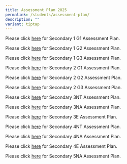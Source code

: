 ```yaml
---
title: Assessment Plan 2025
permalink: /students/assessment-plan/
description: ""
variant: tiptap
---
```

<p>Please click <a href="/files/Assessment Plan/Assessment_Schedule_2025___Sec_1_G1.pdf" rel="noopener nofollow" target="_blank">here</a> for
Secondary 1 G1 Assessment Plan.</p>
<p>Please click <a href="/files/Assessment Plan/Assessment_Schedule_2025___Sec_1_G2.pdf" rel="noopener nofollow" target="_blank">here</a> for
Secondary 1 G2 Assessment Plan.</p>
<p>Please click <a href="/files/Assessment Plan/Assessment_Schedule_2025___Sec_1_G3.pdf" rel="noopener nofollow" target="_blank">here</a> for
Secondary 1 G3 Assessment Plan.</p>
<p>Please click <a href="/files/Assessment Plan/Assessment_Schedule_2025___Sec_2_G1.pdf" rel="noopener nofollow" target="_blank">here</a> for
Secondary 2 G1 Assessment Plan.</p>
<p>Please click <a href="/files/Assessment Plan/Assessment_Schedule_2025___Sec_2_G2.pdf" rel="noopener nofollow" target="_blank">here</a> for
Secondary 2 G2 Assessment Plan.</p>
<p>Please click <a href="/files/Assessment Plan/Assessment_Schedule_2025___Sec_2_G3.pdf" rel="noopener nofollow" target="_blank">here</a> for
Secondary 2 G3 Assessment Plan.</p>
<p>Please click <a href="/files/Assessment Plan/Assessment_Schedule_2025___Sec_3_NT.pdf" rel="noopener nofollow" target="_blank">here</a> for
Secondary 3NT Assessment Plan.</p>
<p>Please click <a href="/files/Assessment Plan/Assessment_Schedule_2025___Sec_3_NA.pdf" rel="noopener nofollow" target="_blank">here</a> for
Secondary 3NA Assessment Plan.</p>
<p>Please click <a href="/files/Assessment Plan/Assessment_Schedule_2025___Sec_3_Exp.pdf" rel="noopener nofollow" target="_blank">here</a> for
Secondary 3E Assessment Plan.</p>
<p>Please click <a href="/files/Assessment Plan/Assessment_Schedule_2025___Sec_4NT.pdf" rel="noopener nofollow" target="_blank">here</a> for
Secondary 4NT Assessment Plan.</p>
<p>Please click <a href="/files/Assessment Plan/Assessment_Schedule_2025___Sec_4_NA.pdf" rel="noopener nofollow" target="_blank">here</a> for
Secondary 4NA Assessment Plan.</p>
<p>Please click <a href="/files/Assessment Plan/Assessment_Schedule_2025___Sec_4_Exp.pdf" rel="noopener nofollow" target="_blank">here</a> for
Secondary 4E Assessment Plan.</p>
<p>Please click <a href="/files/Assessment Plan/Assessment_Schedule_2025___Sec_5_NA.pdf" rel="noopener nofollow" target="_blank">here</a> for
Secondary 5NA Assessment Plan.
<br>
</p>